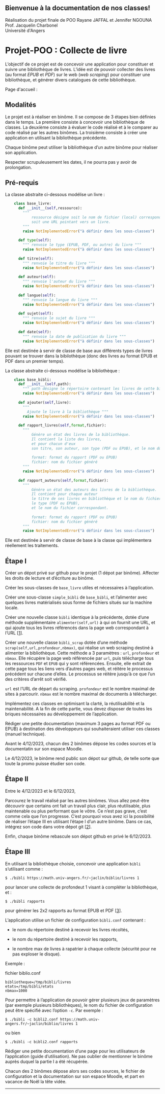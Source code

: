 ## Bienvenue à la documentation de nos classes!   

Réalisation du projet finale de POO 
Rayane JAFFAL et Jennifer NGOUNA   
Prof. Jacquelin Charbonel   
Université d'Angers

# Projet-POO : Collecte de livre   

L’objectif de ce projet est de concevoir une application pour constituer et suivre une bibliothèque de livres. L’idée est de pouvoir collecter des livres (au format _EPUB_ et _PDF_) sur le web (_web scraping_) pour constituer une bibliothèque, et générer divers catalogues de cette bibliothèque.

Page d'accueil : 

[](#_modalités)Modalités
------------------------

Le projet est à réaliser en binôme. Il se compose de 3 étapes bien définies dans le temps. La première consiste à concevoir une bibliothèque de classes. La deuxième consiste à évaluer le code réalisé et à le comparer au code réalisé par les autres binômes. La troisième consiste à créer une application en utilisant la bibliothèque précédente.

Chaque binôme peut utiliser la bibliothèque d’un autre binôme pour réaliser son application.

Respecter scrupuleusement les dates, il ne pourra pas y avoir de prolongation.

[](#_pré_requis)Pré-requis
--------------------------

La classe abstraite ci-dessous modélise un livre :
````python
    class base_livre:
      def __init__(self,ressource):
        """
            ressource désigne soit le nom de fichier (local) correspondant au livre,
            soit une URL pointant vers un livre.
        """
        raise NotImplementedError("à définir dans les sous-classes")
    
      def type(self):
        """ renvoie le type (EPUB, PDF, ou autre) du livre """
        raise NotImplementedError("à définir dans les sous-classes")
    
      def titre(self):
        """ renvoie le titre du livre """
        raise NotImplementedError("à définir dans les sous-classes")
    
      def auteur(self):
        """ renvoie l'auteur du livre """
        raise NotImplementedError("à définir dans les sous-classes")
    
      def langue(self):
        """ renvoie la langue du livre """
        raise NotImplementedError("à définir dans les sous-classes")
    
      def sujet(self):
        """ renvoie le sujet du livre """
        raise NotImplementedError("à définir dans les sous-classes")
    
      def date(self):
        """ renvoie la date de publication du livre """
        raise NotImplementedError("à définir dans les sous-classes")
````

Elle est destinée à servir de classe de base aux différents types de livres pouvant se trouver dans la bibilothèque (donc des livres au format EPUB et PDF dans un premier temps).

La classe abstraite ci-dessous modélise la bibliothèque :
````python
    class base_bibli:
      def __init__(self,path):
        """ path désigne le répertoire contenant les livres de cette bibliothèque """
        raise NotImplementedError("à définir dans les sous-classes")
    
      def ajouter(self,livre):
        """
          Ajoute le livre à la bibliothèque """
        raise NotImplementedError("à définir dans les sous-classes")
    
      def rapport_livres(self,format,fichier):
        """
            Génère un état des livres de la bibliothèque.
            Il contient la liste des livres,
            et pour chacun d'eux
            son titre, son auteur, son type (PDF ou EPUB), et le nom du fichier correspondant.
    
            format: format du rapport (PDF ou EPUB)
            fichier: nom du fichier généré
        """
        raise NotImplementedError("à définir dans les sous-classes")
    
      def rapport_auteurs(self,format,fichier):
        """
            Génère un état des auteurs des livres de la bibliothèque.
            Il contient pour chaque auteur
            le titre de ses livres en bibliothèque et le nom du fichier correspondant au livre.
            le type (PDF ou EPUB),
            et le nom du fichier correspondant.
    
            format: format du rapport (PDF ou EPUB)
            fichier: nom du fichier généré
        """
        raise NotImplementedError("à définir dans les sous-classes")
````

Elle est destinée à servir de classe de base à la classe qui implémentera réellement les traitements.

[](#_étape_i)Étape I
--------------------

Créer un dépot privé sur github pour le projet (1 dépot par binôme). Affecter les droits de lecture et d’écriture au binôme.

Créer les sous-classes de `base_livre` utiles et nécessaires à l’application.

Créer une sous-classe `simple_bibli` de `base_bibli`, et l’alimenter avec quelques livres matérialisés sous forme de fichiers situés sur la machine locale.

Créer une nouvelle classe `bibli` identique à la précédente, dotée d’une méthode supplémentaire `alimenter(self,url)` à qui on fournit une URL, et qui ajoute tous les livres référencés dans la page web correspondant à l’URL \[[1](#_footnotedef_1 "View footnote.")\].

Créer une nouvelle classe `bibli_scrap` dotée d’une méthode `scrap(self,url,profondeur,nbmax)`, qui réalise un web scraping destiné à alimenter la bibliothèque. Cette méthode a 3 paramètres : `url`, `profondeur` et `nbmax`. Elle récupère la page web référencée par `url`, puis télécharge tous les ressources `PDF` et `EPUB` qui y sont référencées. Ensuite, elle extrait de cette page tous les liens vers d’autres pages web, et réitère le processus précédent sur chacune d’elles. Le processus se réitère jusqu’à ce que l’un des critères d’arrêt soit vérifié.

`url` est l’URL de départ du scraping. `profondeur` est le nombre maximal de sites à parcourir. `nbmax` est le nombre maximal de documents à télécharger.

Implémentez ces classes en optimisant la clarté, la réutilisabilité et la maintenabilité. A la fin de cette partie, vous devez disposer de toutes les briques nécessaires au développement de l’application.

Rédiger une petite documentation (maximum 3 pages au format PDF ou EPUB) à destination des développeurs qui souhaiteraient utiliser ces classes (manuel technique).

Avant le 4/12/2023, chacun des 2 binômes dépose les codes sources et la documentatin sur son espace Moodle.

Le 4/12/2023, le binôme rend public son dépot sur github, de telle sorte que toute la promo puisse étudier son code.

[](#_étape_ii)Étape II
----------------------

Entre le 4/12/2023 et le 6/12/2023,

Parcourez le travail réalisé par les autres binômes. Vous allez peut-être découvrir que certains ont fait un travail plus clair, plus réutilisable, plus maintenable ou plus performant que le vôtre. Ce n’est pas grave, c’est comme cela que l’on progresse. C’est pourquoi vous avez ici la possibilité de réaliser l’étape III en utilisant l’étape I d’un autre binôme. Dans ce cas, intégrez son code dans votre dépot git \[[2](#_footnotedef_2 "View footnote.")\].

Enfin, chaque binôme rebascule son dépot github en privé le 6/12/2023.

[](#_étape_iii)Étape III
------------------------

En utilisant la bibliothèque choisie, concevoir une application `bibli` s’utilisant comme :
````
$ ./bibli https://math.univ-angers.fr/~jaclin/biblio/livres 1
````
pour lancer une collecte de profondeut 1 visant à compléter la bibliothèque, et :
````
$ ./bibli rapports
````
pour générer les 2x2 rapports au format EPUB et PDF \[[3](#_footnotedef_3 "View footnote.")\].

L’application utilise un fichier de configuration `bibli.conf` contenant :

*   le nom du répertoire destiné à recevoir les livres récoltés,
    
*   le nom du répertoire destiné à recevoir les rapports,
    
*   le nombre max de livres à rapatrier à chaque collecte (sécurité pour ne pas exploser le disque).
    

Exemple :

fichier biblio.conf
````
bibliotheque=/tmp/bibli/livres
etats=/tmp/bibli/etats
nbmax=1000
````
Pour permettre à l’application de pouvoir gérer plusieurs jeux de paramètres (par exemple plusieurs bibliothèques), le nom du fichier de configuration peut être spécifié avec l’option `-c`. Par exemple :
````
$ ./bibli -c bibli2.conf https://math.univ-angers.fr/~jaclin/biblio/livres 1
````
ou bien
````
$ ./bibli -c bibli2.conf rapports
````
Rédiger une petite documentation d’une page pour les utilisateurs de l’application (guide d’utilisation). Ne pas oublier de mentionner le binôme auprès duquel la partie I a été récupérée.

Chacun des 2 binômes dépose alors ses codes sources, le fichier de configuration et la documentation sur son espace Moodle, et part en vacance de Noël la tête vidée.

* * *
